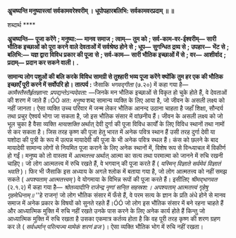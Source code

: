 **अॢचष्यन्ति मनुष्यास्त्वां सर्वकामवरेश्वरीम् ।** **धूपोपहारबलिभि: सर्वकामवरप्रदाम् ॥ ॥** 

शब्दार्थ **** 

**अॢचष्यन्ति—** **पूजा करेंगे** **; मनुष्या:—** **मानव समाज** **; त्वाम्—** **तुम को** **; सर्व-काम-वर-ईश्वरीम्—** **सारी भौतिक इच्छाओं को पूरा** **करने वाले देवताओं में सर्वश्रेष्ठ होने से** **; धूप—** **सुगन्धित द्रव्य से** **; उपहार—** **भेंट से** **; बलिभि:—** **यज्ञ द्वारा विविध प्रकार की पूजा** **से** **; सर्व-काम—** **सारी भौतिक इच्छाओं में से** **; वर—** **आशीर्वाद** **; प्रदाम्—** **प्रदान कर सकने वाली।** **.** 

**सामान्य लोग पशुओं की बलि करके विविध सामग्री से तुश्हारी भव्य पूजा करेंगे क्योंकि** **तुम हर एक की भौतिक इच्छाएँ पूरी करने में सर्वोपरि हो।** **तात्पर्य :** जैसाकि *भगवद्गीता*  (७.२०) में कहा गया है— *कामैस्तैस्तैर्हृतज्ञाना:* *प्रपद्यन्तेऽन्यदेवता:* —जिनके मन भौतिक इच्छाओं से विकृत हो चुके होते हैं, वे देवताओं की शरण में जाते हैं।ÓÓ अत: *मनुष्य* शब्द सामान्य व्यक्ति के लिए आया है, जो जीवन के असली लक्ष्य को नहीं जानता। ऐसा व्यक्ति उच्च परिवार में जन्म लेकर भौतिक आनन्द उठाना चाहता है जहाँ शिक्षा, सौन्दर्य तथा प्रचुर ऐश्वर्य भोगा जा सकता है, जो इस भौतिक संसार में वांछनीय हैं। जीवन के असली लक्ष्य को जो भूल चुका है वैसा व्यक्ति *मायाशक्ति* अर्थात् देवी दुर्गा की पूजा विविध कार्यों के लिए विविध स्थानों तथा नामों से कर सकता है। जिस तरह कृष्ण की पूजा हेतु भारत में अनेक पवित्र स्थान हैं उसी तरह दुर्गा देवी या यशोदा की पुत्री के रूप में उत्पन्न मायादेवी की पूजा के भी अनेक पवित्र स्थल हैं। कंस को छलने के बाद मायादेवी सामान्य लोगों से नियमित पूजा कराने के लिए अनेक स्थानों में, विशेष रूप से विन्ध्याचल में विकीर्ण हो गईं। मनुष्य को तो वास्तव में *आत्मतत्त्व* अर्थात् आत्मा का सत्य तथा परमात्मा को जानने में रुचि रखनी चाहिए। जो लोग आत्मतत्त्व में रुचि रखते हैं, वे भगवान् की पूजा करते हैं ( *यस्मिन् विज्ञाते सर्वमेवं विज्ञातं भवति* )। फिर भी जैसाकि इस अध्याय के अगले श्लोक में बताया गया है, जो लोग आत्मतत्त्व को नहीं समझ सकते ( *अपश्यताम् आत्मतत्त्वम्* ) वे योगमाया के विभिन्न रूपों की पूजा करते हैं। इसीलिए *श्रीमद्भागवत* (२.१.२) में कहा गया है— *श्रोतव्यादीनि राजेन्द्र नृणां सनि्त सहस्रश:।* *अपश्यताम् आत्मतत्त्वं गृहेषु गृहमेधिनाम्॥* ''हे राजन्! जो लोग भौतिक संसार में फँसे हैं, वे परम सत्य के ज्ञान के प्रति अंधे होने से मानव समाज में अनेक प्रकार के विषयों को सुनते रहते हैं।ÓÓ जो लोग इस भौतिक संसार में बने रहना चाहते हैं और आध्यात्मिक मुक्ति में रुचि नहीं रखते उनके पास करने के लिए अनेक कार्य होते हैं किन्तु जो आध्यात्मिक मुक्ति में रुचि रखता है उसका एकमात्र कर्तव्य होता है कि वह पूरी तरह कृष्ण की शरण ग्रहण कर ले ( *सर्वधर्मान् परित्यज्य मामेकं शरणं व्रज* )। ऐसा व्यक्ति भौतिक भोग में रुचि नहीं रखता।  
